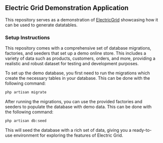 ## Electric Grid Demonstration Application

This repository serves as a demonstration of [ElectricGrid](https://github.com/tomshaw/electricgrid) showcasing how it can be used to generate datatables.

### Setup Instructions

This repository comes with a comprehensive set of database migrations, factories, and seeders that set up a demo online store. This includes a variety of data such as products, customers, orders, and more, providing a realistic and robust dataset for testing and development purposes.

To set up the demo database, you first need to run the migrations which create the necessary tables in your database. This can be done with the following command:

```bash
php artisan migrate
```

After running the migrations, you can use the provided factories and seeders to populate the database with demo data. This can be done with the following command:

```bash
php artisan db:seed
```

This will seed the database with a rich set of data, giving you a ready-to-use environment for exploring the features of Electric Grid.
